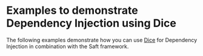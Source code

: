 # Examples to demonstrate Dependency Injection using Dice

The following examples demonstrate how you can use [Dice](https://github.com/Level-2/Dice) for
Dependency Injection in combination with the Saft framework.
